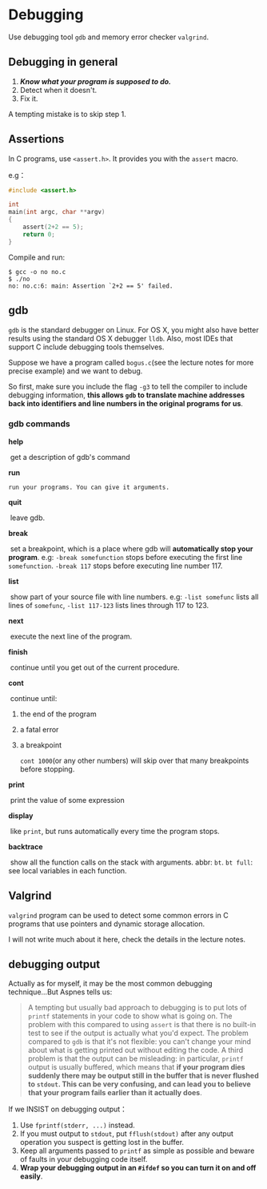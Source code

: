 # Debugging 

Use debugging tool `gdb` and memory error checker `valgrind`.

## Debugging in general

1. ___Know what your program is supposed to do.___
2. Detect when it doesn't.
3. Fix it.

A tempting mistake is to skip step 1.

## Assertions

In C programs, use `<assert.h>`. It provides you with the `assert` macro.

e.g：

```c
#include <assert.h>

int
main(int argc, char **argv)
{
    assert(2+2 == 5);
    return 0;
}
```

Compile and run:

```shell
$ gcc -o no no.c
$ ./no
no: no.c:6: main: Assertion `2+2 == 5' failed.
```



## gdb

`gdb` is the standard debugger on Linux. For OS X, you might also have better results using the standard OS X debugger `lldb`.  Also, most IDEs that support C include debugging tools themselves.

Suppose we have a program called `bogus.c`(see the lecture notes for more precise example) and we want to debug.

So first, make sure you include the flag `-g3` to tell the compiler to include debugging information, **this allows `gdb` to translate machine addresses back into identifiers and line numbers in the original programs for us**.

### gdb commands

**help**

​	get a description of gdb's command

**run**

 	run your programs. You can give it arguments.

**quit**

​	leave gdb.

**break**

​	set a breakpoint, which is a place where gdb will **automatically stop your program**. e.g: `-break somefunction` stops before executing the first line `somefunction`. `-break 117` stops before executing line number 117.

**list**

​	show part of your source file with line numbers. e.g:  `-list somefunc` lists all lines of 				`somefunc`, `-list 117-123` lists lines through 117 to 123.

**next**

​	execute the next line of the program.

**finish**

​	continue until you get out of the current procedure.

**cont**

​	continue until: 

  1. the end of the program

  2. a fatal error

  3. a breakpoint

     `cont 1000`(or any other numbers) will skip over that many breakpoints before stopping.

**print**

​	print the value of some expression

**display**

​	like `print`, but runs automatically every time the program stops.

**backtrace**

​	show all the function calls on the stack with arguments. abbr: `bt`. `bt full`: see local variables in each function.



## Valgrind

`valgrind` program can be used to detect some common errors in C programs that use pointers and dynamic storage allocation.

I will not write much about it here, check the details in the lecture notes.



## debugging output

Actually as for myself, it may be the most common debugging technique...But Aspnes tells us:

> A tempting but usually bad approach to debugging is to put lots of `printf` statements in your code to show what is going on. The problem with this compared to using `assert` is that there is no built-in test to see if the output is actually what you'd expect. The problem compared to `gdb` is that it's not flexible: you can't change your mind about what is getting printed out without editing the code. A third problem is that the output can be misleading: in particular, `printf` output is usually buffered, which means that **if your program dies suddenly there may be output still in the buffer that is never flushed to `stdout`. This can be very confusing, and can lead you to believe that your program fails earlier than it actually does**.

If we INSIST on debugging output：

1. Use `fprintf(stderr, ...)` instead. 
2. If you must output to `stdout`, put `fflush(stdout)` after any output operation you suspect is getting lost in the buffer.
3. Keep all arguments passed to `printf` as simple as possible and beware of faults in your debugging code itself.
4. **Wrap your debugging output in an `#ifdef` so you can turn it on and off easily**.

